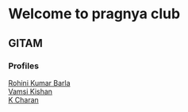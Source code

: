 # Welcome to pragnya club

## GITAM

### Profiles

[Rohini Kumar Barla](rohinibarla)    
[Vamsi Kishan](nrajana)  
[K Charan](kkalakot) 
